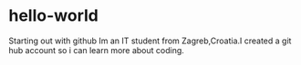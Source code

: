 # hello-world
Starting out with github
Im an IT student from Zagreb,Croatia.I created a git hub account so i can learn more about coding.

